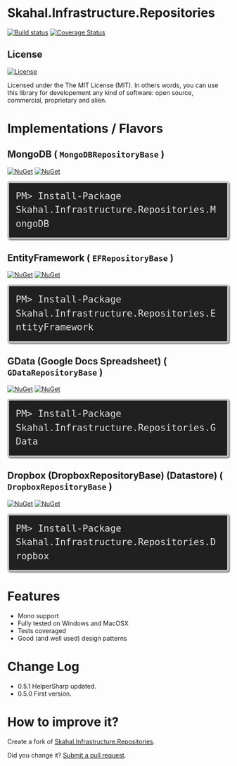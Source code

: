 # Skahal.Infrastructure.Repositories #

[![Build status](https://ci.appveyor.com/api/projects/status/iver76hwd2gdgh1u?svg=true)](https://ci.appveyor.com/project/eduardobursa/skahal-infrastructure-repositories)
[![Coverage Status](https://coveralls.io/repos/eduardobursa/Skahal.Infrastructure.Repositories/badge.svg?branch=master)](https://coveralls.io/r/eduardobursa/Skahal.Infrastructure.Repositories?branch=master)

## License ##

[![License](http://img.shields.io/:license-MIT-blue.svg)](https://raw.githubusercontent.com/eduardobursa/Skahal.Infrastructure.Repositories/master/LICENSE)

Licensed under the The MIT License (MIT).
In others words, you can use this library for developement any kind of software: open source, commercial, proprietary and alien.

# Implementations / Flavors #

## MongoDB ( `MongoDBRepositoryBase` ) ##

[![NuGet](https://img.shields.io/nuget/v/Skahal.Infrastructure.Repositories.MongoDB.svg)](https://www.nuget.org/packages/Skahal.Infrastructure.Repositories.MongoDB/)
[![NuGet](https://img.shields.io/nuget/dt/Skahal.Infrastructure.Repositories.MongoDB.svg)](https://www.nuget.org/packages/Skahal.Infrastructure.Repositories.MongoDB/)

<div style="background-color: #202020; border: 4px solid #C0C0C0; border-radius: 5px; box-shadow: 2px 2px 3px #6E6E6E; color: #E2E2E2;display: block; font: 1.5em/1.5em 'andale mono','lucida console',monospace; overflow: auto;padding: 15px;">
	<span>
		PM&gt; Install-Package Skahal.Infrastructure.Repositories.MongoDB
	</span>
</div>

## EntityFramework ( `EFRepositoryBase` ) ##

[![NuGet](https://img.shields.io/nuget/v/Skahal.Infrastructure.Repositories.EntityFramework.svg)](https://www.nuget.org/packages/Skahal.Infrastructure.Repositories.EntityFramework/)
[![NuGet](https://img.shields.io/nuget/dt/Skahal.Infrastructure.Repositories.EntityFramework.svg)](https://www.nuget.org/packages/Skahal.Infrastructure.Repositories.EntityFramework/)

<div style="background-color: #202020; border: 4px solid #C0C0C0; border-radius: 5px; box-shadow: 2px 2px 3px #6E6E6E; color: #E2E2E2;display: block; font: 1.5em/1.5em 'andale mono','lucida console',monospace; overflow: auto;padding: 15px;">
	<span>
		PM&gt; Install-Package Skahal.Infrastructure.Repositories.EntityFramework
	</span>
</div>

## GData (Google Docs Spreadsheet) ( `GDataRepositoryBase` ) ##

[![NuGet](https://img.shields.io/nuget/v/Skahal.Infrastructure.Repositories.GData.svg)](https://www.nuget.org/packages/Skahal.Infrastructure.Repositories.GData/)
[![NuGet](https://img.shields.io/nuget/dt/Skahal.Infrastructure.Repositories.GData.svg)](https://www.nuget.org/packages/Skahal.Infrastructure.Repositories.GData/)

<div style="background-color: #202020; border: 4px solid #C0C0C0; border-radius: 5px; box-shadow: 2px 2px 3px #6E6E6E; color: #E2E2E2;display: block; font: 1.5em/1.5em 'andale mono','lucida console',monospace; overflow: auto;padding: 15px;">
	<span>
		PM&gt; Install-Package Skahal.Infrastructure.Repositories.GData
	</span>
</div>

## Dropbox (DropboxRepositoryBase) (Datastore) ( `DropboxRepositoryBase` ) ##

[![NuGet](https://img.shields.io/nuget/v/Skahal.Infrastructure.Repositories.Dropbox.svg)](https://www.nuget.org/packages/Skahal.Infrastructure.Repositories.Dropbox/)
[![NuGet](https://img.shields.io/nuget/dt/Skahal.Infrastructure.Repositories.Dropbox.svg)](https://www.nuget.org/packages/Skahal.Infrastructure.Repositories.Dropbox/)

<div style="background-color: #202020; border: 4px solid #C0C0C0; border-radius: 5px; box-shadow: 2px 2px 3px #6E6E6E; color: #E2E2E2;display: block; font: 1.5em/1.5em 'andale mono','lucida console',monospace; overflow: auto;padding: 15px;">
	<span>
		PM&gt; Install-Package Skahal.Infrastructure.Repositories.Dropbox
	</span>
</div>

# Features #

- Mono support
- Fully tested on Windows and MacOSX
- Tests coveraged 
- Good (and well used) design patterns

# Change Log #

- 0.5.1 HelperSharp updated.
- 0.5.0 First version.
 		
# How to improve it? #

Create a fork of [Skahal.Infrastructure.Repositories](https://github.com/skahal/Skahal.Infrastructure.Repositories/fork). 

Did you change it? [Submit a pull request](https://github.com/skahal/Skahal.Infrastructure.Repositories/pull/new/master).